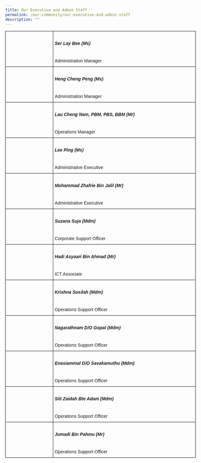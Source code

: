 ```yaml
---
title: Our Executive and Admin Staff
permalink: /our-community/our-executive-and-admin-staff
description: ""
---
```

<style type="text/css">
.tg  {border-collapse:collapse;border-spacing:0;margin:0px auto;}
.tg td{border-color:black;border-style:solid;border-width:1px;font-family:Arial, sans-serif;font-size:14px;
  overflow:hidden;padding:10px 5px;word-break:normal;}
.tg th{border-color:black;border-style:solid;border-width:1px;font-family:Arial, sans-serif;font-size:14px;
  font-weight:normal;overflow:hidden;padding:10px 5px;word-break:normal;}
.tg .tg-cly1{text-align:left;vertical-align:middle}
.tg .tg-0lax{text-align:left;vertical-align:top}
</style>
<table class="tg" style="undefined;table-layout: fixed; width: 600px">
<colgroup>
<col style="width: 150px">
<col style="width: 450px">
</colgroup>
<tbody>
  <tr>
    <td class="tg-0lax"></td>
    <td class="tg-cly1"><h5>Ser Lay Bee (Ms)</h5><br>Administration Manager<br></td>
  </tr>
  <tr>
    <td class="tg-0lax"></td>
    <td class="tg-cly1"><h5>Heng Cheng Peng (Ms)</h5><br>Administration Manager</td>
  </tr>
  <tr>
    <td class="tg-0lax"></td>
    <td class="tg-cly1"><h5>Lau Cheng Nam, PBM, PBS, BBM (Mr)</h5><br>Operations Manager<br></td>
  </tr>
  <tr>
    <td class="tg-0lax"></td>
    <td class="tg-cly1"><h5>Lee Ping (Ms)</h5><br>Administrative Executive</td>
  </tr>
  <tr>
    <td class="tg-0lax"></td>
    <td class="tg-cly1"><h5>Mohammad Zhafrie Bin Jalil (Mr)</h5><br>Administrative Executive</td>
  </tr>
  <tr>
    <td class="tg-0lax"></td>
    <td class="tg-cly1"><h5>Suzana Suja (Mdm)</h5><br>Corporate Support Officer<br></td>
  </tr>
  <tr>
    <td class="tg-0lax"></td>
    <td class="tg-cly1"><h5>Hadi Asyaari Bin Ahmad (Mr)</h5><br>ICT Associate</td>
  </tr>
  <tr>
    <td class="tg-0lax"></td>
    <td class="tg-cly1"><h5>Krishna Susilah (Mdm)</h5><br>Operations Support Officer</td>
  </tr>
  <tr>
    <td class="tg-0lax"></td>
    <td class="tg-cly1"><h5>Nagarathnam D/O Gopal (Mdm)</h5><br>Operations Support Officer</td>
  </tr>
  <tr>
    <td class="tg-0lax"></td>
    <td class="tg-cly1"><h5>Enasiammal D/O Savakamuthu (Mdm)</h5><br>Operations Support Officer</td>
  </tr>
  <tr>
    <td class="tg-0lax"></td>
    <td class="tg-cly1"><h5>Siti Zaidah Bte Adam (Mdm)</h5><br>Operations Support Officer</td>
  </tr>
  <tr>
    <td class="tg-0lax"></td>
		<td class="tg-cly1"><h5>Jumadi Bin Pahmu (Mr)</h5><br>Operations Support Officer</td>
  </tr>
</tbody>
</table>